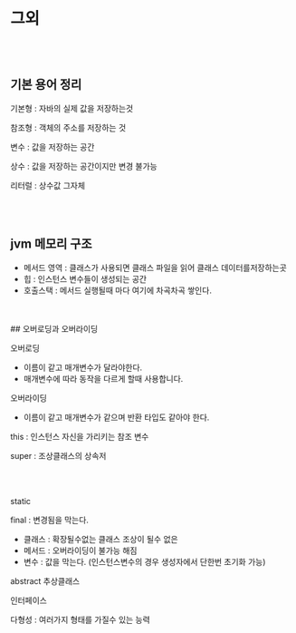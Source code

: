 # 그외

<br/>

<br/>

## 기본 용어 정리

기본형 : 자바의 실제 값을 저장하는것

참조형 : 객체의 주소를 저장하는 것

변수 : 값을 저장하는 공간

상수 : 값을 저장하는 공간이지만 변경 불가능

리터럴 : 상수값 그자체

<br/>

<br/>

## jvm 메모리 구조

- 메서드 영역 : 클래스가 사용되면 클래스 파일을 읽어 클래스 데이터를저장하는곳
- 힙 : 인스턴스 변수들이 생성되는 공간
- 호출스택 : 메서드 실행될때 마다 여기에 차곡차곡 쌓인다.

<br/>

<br/>
## 오버로딩과 오버라이딩

오버로딩

- 이름이 같고 매개변수가 달라야한다.
- 매개변수에 따라 동작을 다르게 할때 사용합니다.

오버라이딩

- 이름이 같고 매개변수가 같으며 반환 타입도 같아야 한다.

this : 인스턴스 자신을 가리키는 참조 변수

super : 조상클래스의 상속저

<br/>
<br/>

static 

final : 변경됨을 막는다.

- 클래스 : 확장될수없는 클래스 조상이 될수 없은
- 메서드 : 오버라이딩이 불가능 해짐
- 변수 : 값을 막는다. (인스턴스변수의 경우 생성자에서 단한번 초기화 가능)

abstract 추상클래스

인터페이스

다형성 : 여러가지 형태를 가질수 있는 능력